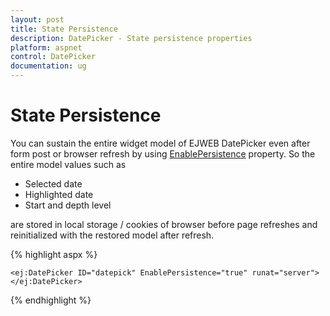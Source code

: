 ```yaml
---
layout: post
title: State Persistence
description: DatePicker - State persistence properties 
platform: aspnet
control: DatePicker
documentation: ug
---
```

# State Persistence

You can sustain the entire widget model of EJWEB DatePicker even after form post or browser refresh by using [EnablePersistence](http://help.syncfusion.com/js/api/ejdatepicker#members:enablepersistence) property. So the entire model values such as 

* Selected date
* Highlighted date
* Start and depth level 

are stored in local storage / cookies of browser before page refreshes and reinitialized with the restored model after refresh.


{% highlight aspx %}

    <ej:DatePicker ID="datepick" EnablePersistence="true" runat="server"></ej:DatePicker>

{% endhighlight %}
